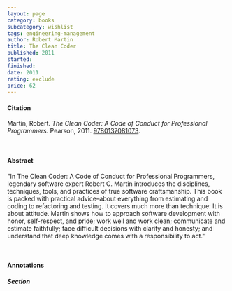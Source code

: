 ```yaml
---
layout: page
category: books
subcategory: wishlist
tags: engineering-management
author: Robert Martin
title: The Clean Coder
published: 2011
started:
finished:
date: 2011
rating: exclude
price: 62
---
```


#### Citation

Martin, Robert. *The Clean Coder: A Code of Conduct for Professional Programmers.* Pearson, 2011. [‎9780137081073](https://www.amazon.ca/dp/0137081073).

<br>

#### Abstract

"In The Clean Coder: A Code of Conduct for Professional Programmers, legendary software expert Robert C. Martin introduces the disciplines, techniques, tools, and practices of true software craftsmanship. This book is packed with practical advice–about everything from estimating and coding to refactoring and testing. It covers much more than technique: It is about attitude. Martin shows how to approach software development with honor, self-respect, and pride; work well and work clean; communicate and estimate faithfully; face difficult decisions with clarity and honesty; and understand that deep knowledge comes with a responsibility to act."

<br>

#### Annotations

##### Section
